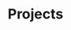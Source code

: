 ---
title: "Projects"
layout: category
permalink: /projects/
taxonomy: Projects
entries_layout: grid
author_profile: true
--- 